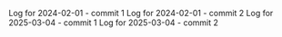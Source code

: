 Log for 2024-02-01 - commit 1
Log for 2024-02-01 - commit 2
Log for 2025-03-04 - commit 1
Log for 2025-03-04 - commit 2
